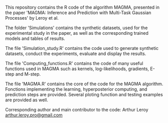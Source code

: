 This repository contains the R code of the algorithm MAGMA, presented in the paper 'MAGMA: Inference and Prediction with Multi-Task Gaussian Processes' by Leroy et al.

The folder 'Simulations' contains the synthetic datasets, used for the experimental study in the paper, as well as the corresponding trained models and tables of results.

The file 'Simulation_study.R' contains the code used to generate synthetic datasets, conduct the experiments, evaluate and display the results. 

The file 'Computing_functions.R' contains the code of many useful functions used in MAGMA such as kernels, log-likelihoods, gradients, E-step and M-step.

The file 'MAGMA.R' contains the core of the code for the MAGMA algorithm. Fonctions implementing the learning, hyperposterior computing, and prediction steps are provided.
Several ploting function and testing examples are provided as well. 

Corresponding author and main contributor to the code: 
Arthur Leroy
arthur.leroy.pro@gmail.com